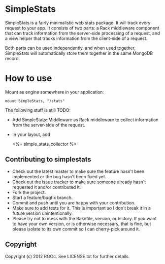 # SimpleStats

SimpleStats is a fairly minimalistic web stats package. It will track every
request to your app. It consists of two parts: a Rack middleware component
that can track information from the server-side processing of a request, and
a view helper that tracks information from the client-side of a request.

Both parts can be used independently, and when used together, SimpleStats will
automatically store them together in the same MongoDB record.

# How to use

Mount as engine somewhere in your application:

    mount SimpleStats, "/stats"

The following stuff is still TODO:

* Add SimpleStats::Middleware as Rack middleware to collect
  information from the server-side of the request.
* In your layout, add

    <%= simple_stats_collector %>

## Contributing to simplestats
 
* Check out the latest master to make sure the feature hasn't been implemented or the bug hasn't been fixed yet.
* Check out the issue tracker to make sure someone already hasn't requested it and/or contributed it.
* Fork the project.
* Start a feature/bugfix branch.
* Commit and push until you are happy with your contribution.
* Make sure to add tests for it. This is important so I don't break it in a future version unintentionally.
* Please try not to mess with the Rakefile, version, or history. If you want to have your own version, or is otherwise necessary, that is fine, but please isolate to its own commit so I can cherry-pick around it.

## Copyright

Copyright (c) 2012 RGOc. See LICENSE.txt for further details.
